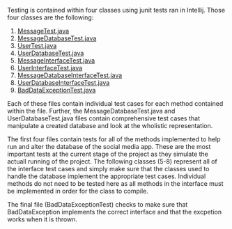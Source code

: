 Testing is contained within four classes using junit tests ran in Intellij. Those four classes are the following:
1. [MessageTest.java](../MessageTest.java)
2. [MessageDatabaseTest.java](../MessageDatabaseTest.java)
3. [UserTest.java](../UserTest.java)
4. [UserDatabaseTest.java](../UserDatabaseTest.java)
5. [MessageInterfaceTest.java](../MessageDatabaseInterfaceTest.java)
6. [UserInterfaceTest.java](../UserInterfaceTest.java)
7. [MessageDatabaseInterfaceTest.java](../MessageDatabaseInterfaceTest.java)
8. [UserDatabaseInterfaceTest.java](../UserDatabaseInterfaceTest.java)
9. [BadDataExceptionTest.java](../BadDataExceptionTest.java)

Each of these files contain individual test cases for each method contained within the file. Further, the MessageDatabaseTest.java and UserDatabaseTest.java files contain comprehensive test cases that manipulate a created database and look at the wholistic representation.

The first four files contain tests for all of the methods implemented to help run and alter the database of the social media app. These are the most important tests at the current stage of the project as they simulate the actuall running of the project. The following classes (5-8) represent all of the interface test cases and simply make sure that the classes used to handle the database implement the appropriate test cases. Individual methods do not need to be tested here as all methods in the interface must be implemented in order for the class to compile.

The final file (BadDataExceptionTest) checks to make sure that BadDataException implements the correct interface and that the excpetion works when it is thrown. 